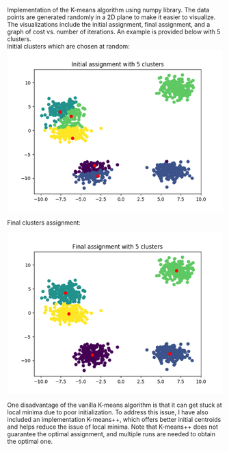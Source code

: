 Implementation of the K-means algorithm using numpy library. The data points are generated randomly in a 2D plane to 
make it easier to visualize. The visualizations include the initial assignment, final assignment, and a graph of cost vs.
number of iterations. An example is provided below with 5 clusters. \
Initial clusters which are chosen at random: \
![Initial](Plot/Initial.png)  

Final clusters assignment: 

![Final](Plot/Final.png) 

One disadvantage of the vanilla K-means algorithm is that it can get stuck at local minima due to poor initialization. 
To address this issue, I have also included an implementation K-means++, which offers better initial centroids and helps
reduce the issue of local minima. Note that K-means++ does not guarantee the optimal assignment, and multiple runs are needed 
to obtain the optimal one. 
